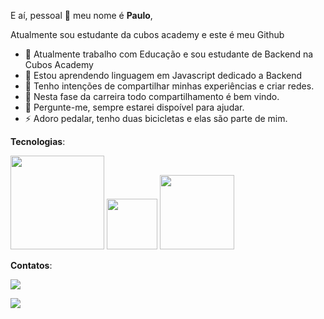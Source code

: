 E aí, pessoal 👋 meu nome é  </h1>**Paulo**</h1>,

Atualmente sou estudante da cubos academy e este é meu Github



- 🔭 Atualmente trabalho com Educação e sou estudante de Backend na Cubos Academy
- 🌱 Estou aprendendo linguagem em Javascript dedicado a Backend
- 👯 Tenho intenções de compartilhar minhas experiências e criar redes.
- 🤔 Nesta fase da carreira todo compartilhamento é bem vindo.
- 💬 Pergunte-me, sempre estarei dispoível para ajudar. 
- ⚡ Adoro pedalar, tenho duas bicicletas e elas são parte de mim.

**Tecnologias**: 

<img src="https://camo.githubusercontent.com/a2042e7183b80291f7a9b360ee5b0390cc7bb4ee163e0304d43659a5000ecba0/68747470733a2f2f696d672e736869656c64732e696f2f62616467652f4a6176615363726970742d4637444631452e7376673f7374796c653d666f722d7468652d6261646765266c6f676f3d4a617661536372697074266c6f676f436f6c6f723d626c61636b" width="150" /> <img src="https://camo.githubusercontent.com/e56fabf10c6279837b862f53dab44e7a4afedbb2ee9b4c91881e5d22e6f379e9/68747470733a2f2f696d672e736869656c64732e696f2f62616467652f4769742d4630353033322e7376673f7374796c653d666f722d7468652d6261646765266c6f676f3d476974266c6f676f436f6c6f723d7768697465" width="81" />
 <img src="https://camo.githubusercontent.com/989317bcbebdcab452e67c1de9e1cb64a48cf3124a6c596ab05d3158c45bc63a/68747470733a2f2f696d672e736869656c64732e696f2f62616467652f4e6f64652e6a732d3333393933332e7376673f7374796c653d666f722d7468652d6261646765266c6f676f3d6e6f6465646f746a73266c6f676f436f6c6f723d7768697465" width="119" />

**Contatos**:

<a href="https://www.linkedin.com/in/paulo-arcanjo-203806289/" target="_blank"><img loading="lazy" src="https://img.shields.io/badge/-LinkedIn-%230077B5?style=for-the-badge&logo=linkedin&logoColor=white" target="_blank"></a>

<a href = "mailto:pauloarcanjo84@gmail.com"><img loading="lazy" src="https://img.shields.io/badge/Gmail-D14836?style=for-the-badge&logo=gmail&logoColor=white" target="_blank"></a>
 


